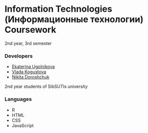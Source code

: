 # Information Technologies (Информационные технологии) Coursework 

2nd year, 3rd semester

### Developers
* [Ekaterina Ugolnikova](https://github.com/GiekoOlis)
* [Vlada Kogustova](https://github.com/SLADKAY-KISA)
* [Nikita Doroshchuk](https://github.com/NikitaUzumake)

2nd year students of SibSUTIs university

### Languages
* R
* HTML
* CSS
* JavaScript
